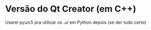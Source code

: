 # Versão do Qt Creator (em C++)

Usarei pyuic5 pra utilizar os *.ui* em Python depois (se der tudo certo)
